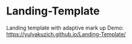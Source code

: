 # Landing-Template
Landing template with adaptive mark up
Demo: 
https://yulyakuzich.github.io/Landing-Template/